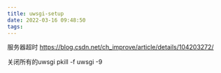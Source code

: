 ```yaml
---
title: uwsgi-setup
date: 2022-03-16 09:48:50
tags:
---
```


服务器超时
https://blog.csdn.net/ch_improve/article/details/104203272/

关闭所有的uwsgi
pkill -f uwsgi -9